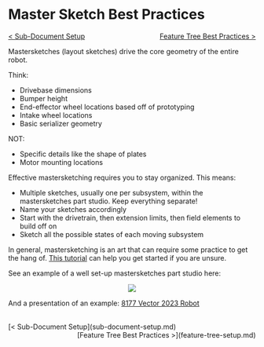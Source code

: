 <style>
.right{
    float:right;
}

.left{
    float:left;
}
</style>

# Master Sketch Best Practices

<span class="left">[< Sub-Document Setup](sub-document-setup.md)</span> <span class="right">[Feature Tree Best Practices >](feature-tree-setup.md)</span>
<br>

Mastersketches (layout sketches) drive the core geometry of the entire robot.

Think:

- Drivebase dimensions
- Bumper height
- End-effector wheel locations based off of prototyping
- Intake wheel locations
- Basic serializer geometry

NOT:

- Specific details like the shape of plates
- Motor mounting locations
  
Effective mastersketching requires you to stay organized. This means:

- Multiple sketches, usually one per subsystem, within the mastersketches part studio. Keep everything separate!
- Name your sketches accordingly
- Start with the drivetrain, then extension limits, then field elements to build off on
- Sketch all the possible states of each moving subsystem 

In general, mastersketching is an art that can require some practice to get the hang of. [This tutorial](https://www.youtube.com/watch?v=Bd_XzBw5V_U) can help you get started if you are unsure.

See an example of a well set-up mastersketches part studio here:

<center><img src="/img/best-practices/mastersketch.png"></center>

And a presentation of an example: [8177 Vector 2023 Robot](https://docs.google.com/presentation/d/1IwjXvcAZFVcEUFSZZDHlTYlLA_5PbI3wPJzbfAOTz8Y/edit?usp=sharing)

<br>
<span class="left">[< Sub-Document Setup](sub-document-setup.md)</span> <span class="right">[Feature Tree Best Practices >](feature-tree-setup.md)</span></span>
<br>
<br>